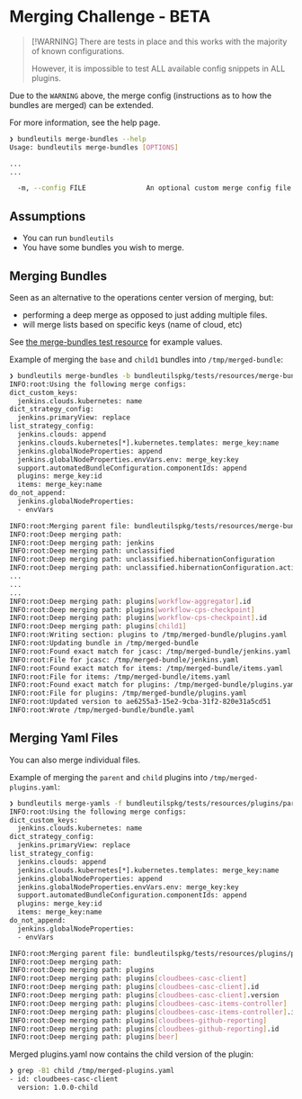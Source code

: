 # Merging Challenge - BETA

> [!WARNING] There are tests in place and this works with the majority of known configurations.
> 
> However, it is impossible to test ALL available config snippets in ALL plugins.

Due to the `WARNING` above, the merge config (instructions as to how the bundles are merged) can be extended.

For more information, see the help page.

```sh
❯ bundleutils merge-bundles --help
Usage: bundleutils merge-bundles [OPTIONS]

...
...

  -m, --config FILE               An optional custom merge config file if needed (BUNDLEUTILS_MERGE_CONFIG)
```

## Assumptions

- You can run `bundleutils`
- You have some bundles you wish to merge.

## Merging Bundles

Seen as an alternative to the operations center version of merging, but:

- performing a deep merge as opposed to just adding multiple files.
- will merge lists based on specific keys (name of cloud, etc)

See [the merge-bundles test resource](../../../bundleutilspkg/tests/resources/merge-bundles) for example values.

Example of merging the `base` and `child1` bundles into `/tmp/merged-bundle`:

```sh
❯ bundleutils merge-bundles -b bundleutilspkg/tests/resources/merge-bundles/base -b bundleutilspkg/tests/resources/merge-bundles/child1 -o /tmp/merged-bundle
INFO:root:Using the following merge configs:
dict_custom_keys:
  jenkins.clouds.kubernetes: name
dict_strategy_config:
  jenkins.primaryView: replace
list_strategy_config:
  jenkins.clouds: append
  jenkins.clouds.kubernetes[*].kubernetes.templates: merge_key:name
  jenkins.globalNodeProperties: append
  jenkins.globalNodeProperties.envVars.env: merge_key:key
  support.automatedBundleConfiguration.componentIds: append
  plugins: merge_key:id
  items: merge_key:name
do_not_append:
  jenkins.globalNodeProperties:
  - envVars

INFO:root:Merging parent file: bundleutilspkg/tests/resources/merge-bundles/base/jenkins.yaml with child file: bundleutilspkg/tests/resources/merge-bundles/child1/jenkins.yaml
INFO:root:Deep merging path:
INFO:root:Deep merging path: jenkins
INFO:root:Deep merging path: unclassified
INFO:root:Deep merging path: unclassified.hibernationConfiguration
INFO:root:Deep merging path: unclassified.hibernationConfiguration.activities
...
...
...
INFO:root:Deep merging path: plugins[workflow-aggregator].id
INFO:root:Deep merging path: plugins[workflow-cps-checkpoint]
INFO:root:Deep merging path: plugins[workflow-cps-checkpoint].id
INFO:root:Deep merging path: plugins[child1]
INFO:root:Writing section: plugins to /tmp/merged-bundle/plugins.yaml
INFO:root:Updating bundle in /tmp/merged-bundle
INFO:root:Found exact match for jcasc: /tmp/merged-bundle/jenkins.yaml
INFO:root:File for jcasc: /tmp/merged-bundle/jenkins.yaml
INFO:root:Found exact match for items: /tmp/merged-bundle/items.yaml
INFO:root:File for items: /tmp/merged-bundle/items.yaml
INFO:root:Found exact match for plugins: /tmp/merged-bundle/plugins.yaml
INFO:root:File for plugins: /tmp/merged-bundle/plugins.yaml
INFO:root:Updated version to ae6255a3-15e2-9cba-31f2-820e31a5cd51
INFO:root:Wrote /tmp/merged-bundle/bundle.yaml
```

## Merging Yaml Files

You can also merge individual files.

Example of merging the `parent` and `child` plugins into `/tmp/merged-plugins.yaml`:

```sh
❯ bundleutils merge-yamls -f bundleutilspkg/tests/resources/plugins/parent.yaml -f bundleutilspkg/tests/resources/plugins/child.yaml -o /tmp/merged-plugins.yaml
INFO:root:Using the following merge configs:
dict_custom_keys:
  jenkins.clouds.kubernetes: name
dict_strategy_config:
  jenkins.primaryView: replace
list_strategy_config:
  jenkins.clouds: append
  jenkins.clouds.kubernetes[*].kubernetes.templates: merge_key:name
  jenkins.globalNodeProperties: append
  jenkins.globalNodeProperties.envVars.env: merge_key:key
  support.automatedBundleConfiguration.componentIds: append
  plugins: merge_key:id
  items: merge_key:name
do_not_append:
  jenkins.globalNodeProperties:
  - envVars

INFO:root:Merging parent file: bundleutilspkg/tests/resources/plugins/parent.yaml with child file: bundleutilspkg/tests/resources/plugins/child.yaml
INFO:root:Deep merging path:
INFO:root:Deep merging path: plugins
INFO:root:Deep merging path: plugins[cloudbees-casc-client]
INFO:root:Deep merging path: plugins[cloudbees-casc-client].id
INFO:root:Deep merging path: plugins[cloudbees-casc-client].version
INFO:root:Deep merging path: plugins[cloudbees-casc-items-controller]
INFO:root:Deep merging path: plugins[cloudbees-casc-items-controller].id
INFO:root:Deep merging path: plugins[cloudbees-github-reporting]
INFO:root:Deep merging path: plugins[cloudbees-github-reporting].id
INFO:root:Deep merging path: plugins[beer]
```

Merged plugins.yaml now contains the child version of the plugin:

```sh
❯ grep -B1 child /tmp/merged-plugins.yaml
- id: cloudbees-casc-client
  version: 1.0.0-child
```
